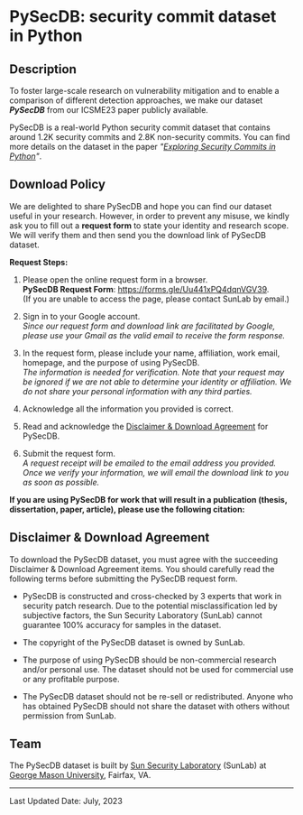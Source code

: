 # PySecDB: security commit dataset in Python

## Description

To foster large-scale research on vulnerability mitigation and to enable a comparison of different detection approaches, we make our dataset ***PySecDB*** from our ICSME23 paper publicly available. 

PySecDB is a real-world Python security commit dataset that contains around 1.2K security commits and 2.8K non-security commits. You can find more details on the dataset in the paper *"[Exploring Security Commits in Python](https://csis.gmu.edu/ksun/)"*. 

## Download Policy

We are delighted to share PySecDB and hope you can find our dataset useful in your research. 
However, in order to prevent any misuse, we kindly ask you to fill out a **request form** to state your identity and research scope. 
We will verify them and then send you the download link of PySecDB dataset.

**Request Steps:**

1. Please open the online request form in a browser. \
   **PySecDB Request Form**: https://forms.gle/Uu441xPQ4dqnVGV39. \
   (If you are unable to access the page, please contact SunLab by email.)

2. Sign in to your Google account. \
   *Since our request form and download link are facilitated by Google, please use your Gmail as the valid email to receive the form response.*

3. In the request form, please include your name, affiliation, work email, homepage, and the purpose of using PySecDB. \
   *The information is needed for verification.
   Note that your request may be ignored if we are not able to determine your identity or affiliation.
   We do not share your personal information with any third parties.*

4. Acknowledge all the information you provided is correct.

5. Read and acknowledge the [Disclaimer & Download Agreement](#jump) for PySecDB.

6. Submit the request form. \
   *A request receipt will be emailed to the email address you provided.
   Once we verify your information, we will email the download link to you as soon as possible.*

**If you are using PySecDB for work that will result in a publication (thesis, dissertation, paper, article), please use the following citation:**


## Disclaimer & Download Agreement<span id="jump"></span>

To download the PySecDB dataset, you must agree with the succeeding Disclaimer & Download Agreement items. You should carefully read the following terms before submitting the PySecDB request form.

- PySecDB is constructed and cross-checked by 3 experts that work in security patch research.
  Due to the potential misclassification led by subjective factors, the Sun Security Laboratory (SunLab) cannot guarantee 100% accuracy for samples in the dataset.

- The copyright of the PySecDB dataset is owned by SunLab.

- The purpose of using PySecDB should be non-commercial research and/or personal use. The dataset should not be used for commercial use or any profitable purpose.

- The PySecDB dataset should not be re-sell or redistributed. Anyone who has obtained PySecDB should not share the dataset with others without permission from SunLab.

## Team

The PySecDB dataset is built by [Sun Security Laboratory](https://sunlab-gmu.github.io/) (SunLab) at [George Mason University](https://www2.gmu.edu/), Fairfax, VA. 

---
Last Updated Date: July, 2023

